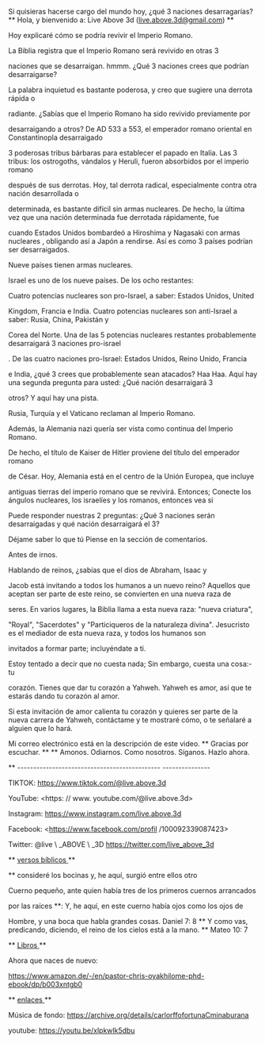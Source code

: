 Si quisieras hacerse cargo del mundo hoy, ¿qué 3 naciones desarragarías?
** Hola, y bienvenido a: Live Above 3d (<live.above.3d@gmail.com>) **

Hoy explicaré cómo se podría revivir el Imperio Romano.

La Biblia registra que el Imperio Romano será revivido en otras 3

naciones que se desarraigan.
hmmm. ¿Qué 3 naciones crees que podrían desarraigarse?

La palabra inquietud es bastante poderosa, y creo que sugiere una derrota rápida o

radiante.
¿Sabías que el Imperio Romano ha sido revivido previamente por

desarraigando a otros?
De AD 533 a 553, el emperador romano oriental en Constantinopla desarraigado

3 poderosas tribus bárbaras para establecer el papado en Italia.
Las 3 tribus: los ostrogoths, vándalos y Heruli, fueron absorbidos por el imperio romano

después de sus derrotas.
Hoy, tal derrota radical, especialmente contra otra nación desarrollada o

determinada, es bastante difícil sin armas nucleares.
De hecho, la última vez que una nación determinada fue derrotada rápidamente, fue

cuando Estados Unidos bombardeó a Hiroshima y Nagasaki con armas nucleares
, obligando así a Japón a rendirse.
Así es como 3 países podrían ser desarraigados.

Nueve países tienen armas nucleares.

Israel es uno de los nueve países. De los ocho restantes:

Cuatro potencias nucleares son pro-Israel, a saber: Estados Unidos, United

Kingdom, Francia e India.
Cuatro potencias nucleares son anti-Israel a saber: Rusia, China, Pakistán y

Corea del Norte.
Una de las 5 potencias nucleares restantes probablemente desarraigará 3 naciones pro-israel

.
De las cuatro naciones pro-Israel: Estados Unidos, Reino Unido, Francia

e India, ¿qué 3 crees que probablemente sean atacados?
Haa Haa. Aquí hay una segunda pregunta para usted: ¿Qué nación desarraigará 3

otros?
Y aquí hay una pista.

Rusia, Turquía y el Vaticano reclaman al Imperio Romano.

Además, la Alemania nazi quería ser vista como continua del Imperio Romano.

De hecho, el título de Kaiser de Hitler proviene del título del emperador romano

de César.
Hoy, Alemania está en el centro de la Unión Europea, que incluye

antiguas tierras del imperio romano que se revivirá.
Entonces; Conecte los ángulos nucleares, los israelíes y los romanos, entonces vea si

Puede responder nuestras 2 preguntas:
¿Qué 3 naciones serán desarraigadas y qué nación desarraigará el 3?

Déjame saber lo que tú Piense en la sección de comentarios.

Antes de irnos.

Hablando de reinos, ¿sabías que el dios de Abraham, Isaac y

Jacob está invitando a todos los humanos a un nuevo reino?
Aquellos que aceptan ser parte de este reino, se convierten en una nueva raza de

seres.
En varios lugares, la Biblia llama a esta nueva raza: "nueva criatura",

"Royal", "Sacerdotes" y "Particiqueros de la naturaleza divina".
Jesucristo es el mediador de esta nueva raza, y todos los humanos son

invitados a formar parte;
incluyéndate a ti.

Estoy tentado a decir que no cuesta nada; Sin embargo, cuesta una cosa:- tu

corazón.
Tienes que dar tu corazón a Yahweh. Yahweh es amor, así que te estarás dando tu corazón al amor.

Si esta invitación de amor calienta tu corazón y quieres ser parte de la nueva carrera de
Yahweh, contáctame y te mostraré cómo, o te señalaré a alguien que lo hará.

Mi correo electrónico está en la descripción de este video.
** Gracias por escuchar. **
** Amonos. Odiarnos. Como nosotros. Síganos. Hazlo ahora.

** --------------------------------------------- ---------------

TIKTOK: <https://www.tiktok.com/@live.above.3d>

YouTube: <https: // www. youtube.com/@live.above.3d>

Instagram: <https://www.instagram.com/live.above.3d>

Facebook: <https://www.facebook.com/profil /100092339087423>

Twitter: @live \ _ABOVE \ _3D <https://twitter.com/live_above_3d>

** <u> versos bíblicos </U> **

** consideré los bocinas y, he aquí, surgió entre ellos otro

Cuerno pequeño, ante quien había tres de los primeros cuernos arrancados

por las raíces **: Y, he aquí, en este cuerno había ojos como los ojos de

Hombre, y una boca que habla grandes cosas.
Daniel 7: 8
** Y como vas, predicando, diciendo, el reino de los cielos está a la mano. **
Mateo 10: 7

** <u> Libros </u > **

Ahora que naces de nuevo:

<https://www.amazon.de/-/en/pastor-chris-oyakhilome-phd-ebook/dp/b003xntgb0>

** <U> enlaces </u> **

Música de fondo:
<https://archive.org/details/carlorffofortunaCminaburana>

youtube: <https://youtu.be/xlpkwlk5dbu>

